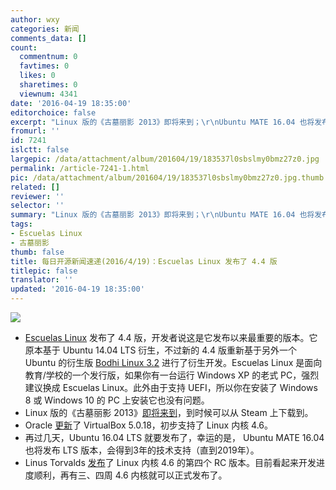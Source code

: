 ```yaml
---
author: wxy
categories: 新闻
comments_data: []
count:
  commentnum: 0
  favtimes: 0
  likes: 0
  sharetimes: 0
  viewnum: 4341
date: '2016-04-19 18:35:00'
editorchoice: false
excerpt: "Linux 版的《古墓丽影 2013》即将来到；\r\nUbuntu MATE 16.04 也将发布 LTS 版本"
fromurl: ''
id: 7241
islctt: false
largepic: /data/attachment/album/201604/19/183537l0sbslmy0bmz27z0.jpg
permalink: /article-7241-1.html
pic: /data/attachment/album/201604/19/183537l0sbslmy0bmz27z0.jpg.thumb.jpg
related: []
reviewer: ''
selector: ''
summary: "Linux 版的《古墓丽影 2013》即将来到；\r\nUbuntu MATE 16.04 也将发布 LTS 版本"
tags:
- Escuelas Linux
- 古墓丽影
thumb: false
title: 每日开源新闻速递(2016/4/19)：Escuelas Linux 发布了 4.4 版
titlepic: false
translator: ''
updated: '2016-04-19 18:35:00'
---
```


![](/data/attachment/album/201604/19/183537l0sbslmy0bmz27z0.jpg)


* [Escuelas Linux](https://sourceforge.net/projects/escuelaslinux/) 发布了 4.4 版，开发者说这是它发布以来最重要的版本。它原本基于 Ubuntu 14.04 LTS 衍生，不过新的 4.4 版重新基于另外一个 Ubuntu 的衍生版 [Bodhi Linux 3.2](http://news.softpedia.com/news/bodhi-linux-3-2-0-is-out-bodhi-linux-4-0-coming-in-august-based-on-ubuntu-16-04-502393.shtml) 进行了衍生开发。Escuelas Linux 是面向教育/学校的一个发行版，如果你有一台运行 Windows XP 的老式 PC，强烈建议换成 Escuelas Linux。此外由于支持 UEFI，所以你在安装了 Windows 8 或 Windows 10 的 PC 上安装它也没有问题。
* Linux 版的《古墓丽影 2013》[即将来到](http://www.feralinteractive.com/en/news/611/)，到时候可以从 Steam 上下载到。
* Oracle [更新](https://www.virtualbox.org/wiki/Changelog)了 VirtualBox 5.0.18，初步支持了 Linux 内核 4.6。
* 再过几天，Ubuntu 16.04 LTS 就要发布了，幸运的是， Ubuntu MATE 16.04 也将发布 LTS 版本，会得到3年的技术支持（直到2019年）。
* Linus Torvalds [发布](http://lkml.iu.edu/hypermail/linux/kernel/1604.2/00610.html)了 Linux 内核 4.6 的第四个 RC 版本。目前看起来开发进度顺利，再有三、四周 4.6 内核就可以正式发布了。